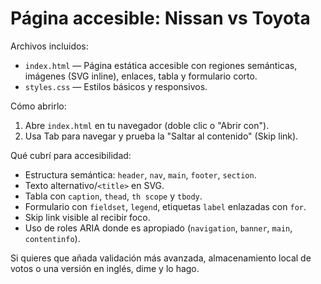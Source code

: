 # Página accesible: Nissan vs Toyota

Archivos incluidos:

- `index.html` — Página estática accesible con regiones semánticas, imágenes (SVG inline), enlaces, tabla y formulario corto.
- `styles.css` — Estilos básicos y responsivos.

Cómo abrirlo:

1. Abre `index.html` en tu navegador (doble clic o "Abrir con").
2. Usa Tab para navegar y prueba la "Saltar al contenido" (Skip link).

Qué cubrí para accesibilidad:

- Estructura semántica: `header`, `nav`, `main`, `footer`, `section`.
- Texto alternativo/`<title>` en SVG.
- Tabla con `caption`, `thead`, `th scope` y `tbody`.
- Formulario con `fieldset`, `legend`, etiquetas `label` enlazadas con `for`.
- Skip link visible al recibir foco.
- Uso de roles ARIA donde es apropiado (`navigation`, `banner`, `main`, `contentinfo`).

Si quieres que añada validación más avanzada, almacenamiento local de votos o una versión en inglés, dime y lo hago.
